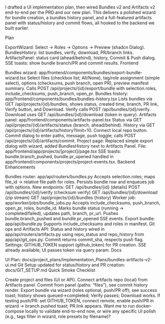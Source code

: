 I drafted a UI implementation plan, then wired Bundles v2 and Artifacts v2 end-to-end per the PRD and our new plan. This delivers a polished wizard for bundle creation, a bundles history panel, and a full-featured artifacts panel with status/history and commit flows, all hooked to the backend we built earlier.

Plan

ExportWizard: Select → Roles → Options → Preview (shadcn Dialog).
BundlesHistory: list bundles, verify, download, PR/branch links.
ArtifactsPanel: status card (ahead/behind), history, Commit & Push dialog.
SSE toasts: show bundle branch/PR and commit results.
Frontend

Bundles wizard: app/frontend/components/bundles/export-bundle-wizard.tsx
Select files (checkbox list; All/None), tag/role assignment (simple select), options (checksums, push branch, open PR), preview manifest summary.
Calls POST /api/projects/{id}/export/bundle with selection.roles, include_checksums, push_branch, open_pr.
Bundles history: app/frontend/components/bundles/bundles-history.tsx
Lists bundles via GET /api/projects/{id}/bundles, shows status, created time, branch, PR link, Verify button, and Download.
Verify calls POST /api/bundles/{id}/verify.
Download uses GET /api/bundles/{id}/download (token in query).
Artifacts panel: app/frontend/components/artifacts-panel.tsx
Status via GET /api/projects/{id}/artifacts/status (branch, ahead/behind).
History via GET /api/projects/{id}/artifacts/history?limit=10.
Connect local repo button.
Commit dialog to enter paths, message, push toggle; calls POST /api/projects/{id}/artifacts/commit.
Project page:
Replaced simple export dialog with wizard, added BundlesHistory next to Artifacts Panel.
File: app/frontend/app/projects/[project]/page.tsx
SSE toasts:
bundle.branch_pushed, bundle.pr_opened handled in app/frontend/components/projects/project-events.tsx.
Backend Enhancements

Bundles router: app/api/routers/bundles.py
Accepts selection.roles; maps file_id → relative file path for roles.
Persists bundle row and enqueues job with options.
New endpoints:
GET /api/bundles/{id} (details)
POST /api/bundles/{id}/verify (checksum verify)
GET /api/bundles/{id}/download (zip stream)
GET /api/projects/{id}/bundles (history)
Worker job: app/worker/jobs/bundle_jobs.py
Accepts include_checksums, push_branch, open_pr, roles, bundle_id.
Marks bundle status (running → completed/failed), updates path, branch, pr_url.
Pushes bundle.branch_pushed and bundle.pr_opened SSE events.
Export bundle: app/api/bundle.py
Supports include_checksums and roles in manifest.
Git ops and Artifacts API:
Status and history wired in app/api/routers/artifacts.py using repo_status and repo_history from app/api/git_ops.py.
Commit returns commit_sha, respects push flag.
Settings: GITHUB_TOKEN support (github_token) for PR creation.
SSE already available; UI passes token via query param.
Docs

UI Plan: docs/project_plans/Implementation_Plans/bundles-artifacts-v2-ui.md
Git Setup updated for status/history and PR creation: docs/GIT_SETUP.md
Quick Smoke Checklist

Create project and files (UI or API).
Connect artifacts repo (local) from Artifacts panel.
Commit from panel (paths: “files”), see commit history render.
Export bundle via wizard (roles optional, push/PR off); see success toast; history shows queued→completed; Verify passes; Download works.
If testing push/PR: set GITHUB_TOKEN, connect remote, enable push/PR in wizard → branch pushed toast; PR link appears.
Want me to run docker-compose locally to validate end-to-end now, or wire any specific UI polish (e.g., tags filter in wizard, role presets by filename)?